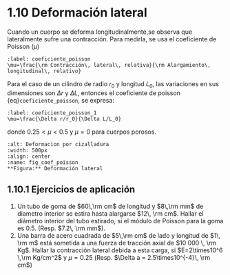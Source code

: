 # 1.10 Deformación lateral
Cuando un cuerpo se deforma longitudinalmente,se observa que lateralmente sufre una contracción. Para medirla, se usa el coeficiente de Poisson $(\mu)$
```{math}
:label: coeficiente_poisson
\mu=\frac{\rm Contracción\, lateral\, relativa}{\rm Alargamiento\, longitudinal\, relativo}
```
Para el caso de un cilindro de radio $r_0$ y longitud $L_0$, las variaciones en sus dimensiones son $\Delta r$ y $\Delta L$, entonces el coeficiente de poisson {eq}`coeficiente_poisson`, se expresa:
```{math}
:label: coeficiente_poisson_1
\mu=\frac{\Delta r/r_0}{\Delta L/L_0}
```
donde $0.25<\mu<0.5$ y $\mu=0$ para cuerpos porosos.
```{figure} _static/fig_coef_poisson.png
:alt: Deformacion por cizalladura
:width: 500px
:align: center
:name: fig_coef_poisson
**Figura:** Deformación lateral
```
## 1.10.1 Ejercicios de aplicación
1. Un tubo de goma de $60\,\rm cm$ de longitud y $8\,\rm mm$ de diametro interior se estira hasta alargarse $12\, \rm cm$. Hallar el diámetro interior del tubo estirado, si el módulo de Poisson para la goma es $0.5$. (Resp. $7.2\, \rm mm$).
2. Una barra de acero cuadrada de $5\,\rm cm$ de lado y longitud de $1\, \rm m$ está sometida a una fuerza de tracción axial de $10 000 \, \rm Kg$. Hallar la contracción lateral debida a esta carga, si $E=2\times10^6 \,\rm Kg/cm^2$ y $\mu=0.25$ (Resp. $\Delta a = 2.5\times10^{-4}\, \rm cm$)

